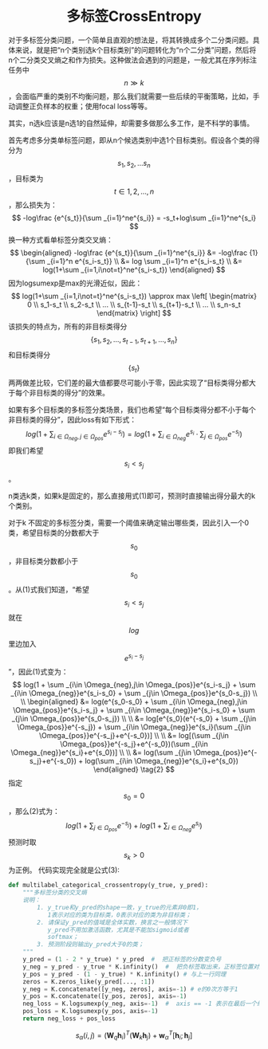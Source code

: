 <center><h1>多标签CrossEntropy</h1></center>

对于多标签分类问题，一个简单且直观的想法是，将其转换成多个二分类问题。具体来说，就是把“n个类别选k个目标类别”的问题转化为“n个二分类”问题，然后将n个二分类交叉熵之和作为损失。这种做法会遇到的问题是，一般尤其在序列标注任务中$$n \gg k$$，会面临严重的类别不均衡问题，那么我们就需要一些后续的平衡策略，比如，手动调整正负样本的权重；使用focal loss等等。

其实，n选k应该是n选1的自然延伸，却需要多做那么多工作，是不科学的事情。

首先考虑多分类单标签问题，即从n个候选类别中选1个目标类别。假设各个类的得分为$$s_1, s_2, ... s_n$$，目标类为$$t \in {1, 2, ..., n}$$，那么损失为：
$$
-log\frac {e^{s_t}}{\sum _{i=1}^ne^{s_i}} = -s_t+log\sum _{i=1}^ne^{s_i}
$$
换一种方式看单标签分类交叉熵：
$$
\begin{aligned}
-log\frac {e^{s_t}}{\sum _{i=1}^ne^{s_i}} &= -log\frac {1}{\sum _{i=1}^n e^{s_i-s_t}} \\
&= log \sum _{i=1}^n e^{s_i-s_t} \\
&= log(1+\sum _{i=1,i\not=t}^ne^{s_i-s_t})
\end{aligned}
$$
因为logsumexp是max的光滑近似，因此：
$$
log(1+\sum _{i=1,i\not=t}^ne^{s_i-s_t}) \approx max
\left[
  \begin{matrix}
   0 \\
   s_1-s_t \\
   s_2-s_t \\
   ... \\
   s_{t-1}-s_t \\
   s_{t+1}-s_t \\
   ... \\
   s_n-s_t
  \end{matrix}
  \right]
$$
该损失的特点为，所有的非目标类得分$$\{s_1, s_2, ..., s_{t-1}, s_{t+1},...,s_n\}$$和目标类得分$$\{s_t\}$$两两做差比较，它们差的最大值都要尽可能小于零，因此实现了“目标类得分都大于每个非目标类的得分”的效果。

如果有多个目标类的多标签分类场景，我们也希望“每个目标类得分都不小于每个非目标类的得分”，因此loss有如下形式：
$$
log(1 + \sum _{i\in \Omega_{neg},j\in \Omega_{pos}}e^{s_i-s_j}) = log(1 + \sum _{i\in \Omega_{neg}}e^{s_i}\cdot \sum _{j\in \Omega_{pos}}e^{-s_j}) \tag{1}
$$
即我们希望$$s_i<s_j$$。

n类选k类，如果k是固定的，那么直接用式(1)即可，预测时直接输出得分最大的k个类别。

对于k 不固定的多标签分类，需要一个阈值来确定输出哪些类，因此引入一个0类，希望目标类的分数都大于$$s_0$$，非目标类分数都小于$$s_0$$。从(1)式我们知道，“希望$$s_i<s_j$$就在$$log$$里边加入$$e^{s_i-s_j}$$”，因此(1)式变为：
$$
log(1 + \sum _{i\in \Omega_{neg},j\in \Omega_{pos}}e^{s_i-s_j} + \sum _{i\in \Omega_{neg}}e^{s_i-s_0} + \sum _{j\in \Omega_{pos}}e^{s_0-s_j})  \\
\\
\begin{aligned}
&= log(e^{s_0-s_0} + \sum _{i\in \Omega_{neg},j\in \Omega_{pos}}e^{s_i-s_j} + \sum _{i\in \Omega_{neg}}e^{s_i-s_0} + \sum _{j\in \Omega_{pos}}e^{s_0-s_j}) \\
\\
&= log[e^{s_0}(e^{-s_0} + \sum _{j\in \Omega_{pos}}e^{-s_j}) + \sum _{i\in \Omega_{neg}}e^{s_i}(\sum _{j\in \Omega_{pos}}e^{-s_j}+e^{-s_0})] \\
\\
&= log[(\sum _{j\in \Omega_{pos}}e^{-s_j}+e^{-s_0})(\sum _{i\in \Omega_{neg}}e^{s_i}+e^{s_0})] \\
\\
&= log(\sum _{j\in \Omega_{pos}}e^{-s_j}+e^{-s_0}) + log(\sum _{i\in \Omega_{neg}}e^{s_i}+e^{s_0})
\end{aligned} \tag{2}
$$
指定$$s_0=0$$，那么(2)式为：
$$
log(1 + \sum _{j\in \Omega_{pos}}e^{-s_j}) + log(1 + \sum _{i\in \Omega_{neg}}e^{s_i}) \tag{3}
$$
预测时取$$s_k>0$$为正例。
代码实现完全就是公式(3):
```python
def multilabel_categorical_crossentropy(y_true, y_pred):
    """多标签分类的交叉熵
    说明：
        1. y_true和y_pred的shape一致，y_true的元素非0即1，
           1表示对应的类为目标类，0表示对应的类为非目标类；
        2. 请保证y_pred的值域是全体实数，换言之一般情况下
           y_pred不用加激活函数，尤其是不能加sigmoid或者
           softmax；
        3. 预测阶段则输出y_pred大于0的类；
    """
    y_pred = (1 - 2 * y_true) * y_pred  #  把正标签的分数变负号
    y_neg = y_pred - y_true * K.infinity()  #  把负标签取出来，正标签位置对应负无穷，在logsumexp计算时相当于没有，即logsumexp([a, b, c]) == logsumexp([a, b, c, -无穷])
    y_pos = y_pred - (1 - y_true) * K.infinity() # 与上一行同理
    zeros = K.zeros_like(y_pred[..., :1])
    y_neg = K.concatenate([y_neg, zeros], axis=-1) # e的0次方等于1
    y_pos = K.concatenate([y_pos, zeros], axis=-1)
    neg_loss = K.logsumexp(y_neg, axis=-1)  #  axis == -1 表示在最后一个维度上进行计算
    pos_loss = K.logsumexp(y_pos, axis=-1)
    return neg_loss + pos_loss
```

$$
s_\alpha(i, j)=(\pmb{W}_q\pmb{h}_i)^T(\pmb{W}_k\pmb{h}_j)+\pmb{w}_\alpha^T[\pmb{h}_i;\pmb{h}_j]
$$